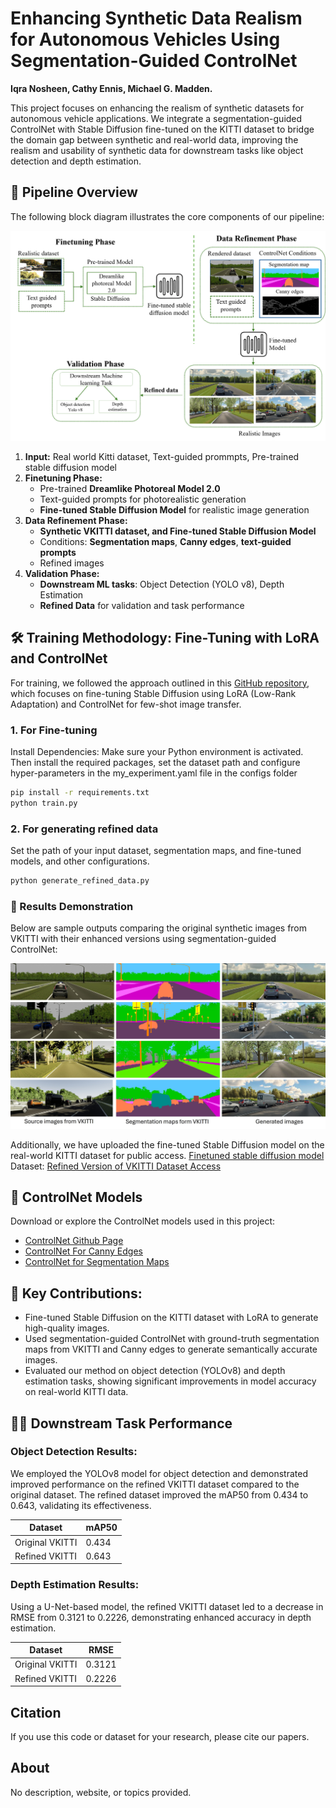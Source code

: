 # Enhancing Synthetic Data Realism for Autonomous Vehicles Using Segmentation-Guided ControlNet

**Iqra Nosheen, Cathy Ennis, Michael G. Madden.**

This project focuses on enhancing the realism of synthetic datasets for autonomous vehicle applications. We integrate a segmentation-guided ControlNet with Stable Diffusion fine-tuned on the KITTI dataset to bridge the domain gap between synthetic and real-world data, improving the realism and usability of synthetic data for downstream tasks like object detection and depth estimation.

## 🔧 Pipeline Overview

The following block diagram illustrates the core components of our pipeline:

![Pipeline Diagram](Assests/ECML%20workflow.png)

1. **Input:** Real world Kitti dataset, Text-guided prommpts, Pre-trained stable diffusion model
2. **Finetuning Phase:** 
   - Pre-trained **Dreamlike Photoreal Model 2.0**
   - Text-guided prompts for photorealistic generation
   - **Fine-tuned Stable Diffusion Model** for realistic image generation
3. **Data Refinement Phase:**
   - **Synthetic VKITTI dataset, and Fine-tuned Stable Diffusion Model**
   - Conditions: **Segmentation maps**, **Canny edges**, **text-guided prompts**
   - Refined images
4. **Validation Phase:**
   - **Downstream ML tasks**: Object Detection (YOLO v8), Depth Estimation
   - **Refined Data** for validation and task performance

## 🛠️ Training Methodology: Fine-Tuning with LoRA and ControlNet
For training, we followed the approach outlined in this [GitHub repository](https://github.com/lizhiqi49/I2I-Stable-Diffusion-Finetune-LoRA-ControlNet.git), which focuses on fine-tuning Stable Diffusion using LoRA (Low-Rank Adaptation) and ControlNet for few-shot image transfer.
### 1. For Fine-tuning
Install Dependencies: Make sure your Python environment is activated. Then install the required packages, set the dataset path and configure hyper-parameters in the my_experiment.yaml file in the configs folder
````bash
pip install -r requirements.txt
python train.py
````
### 2. For generating refined data
Set the path of your input dataset, segmentation maps, and fine-tuned models, and other configurations.
````bash
python generate_refined_data.py
````
### 🧪 Results Demonstration

Below are sample outputs comparing the original synthetic images from VKITTI with their enhanced versions using segmentation-guided ControlNet:

![input1](Assests/generated%20images.jpg) 

Additionally, we have uploaded the fine-tuned Stable Diffusion model on the real-world KITTI dataset for public access. [Finetuned stable diffusion model](Assests/pytorch_lora_weights.safetensors) 
Dataset: [Refined Version of VKITTI Dataset Access](https://zenodo.org/records/16451126?token=eyJhbGciOiJIUzUxMiJ9.eyJpZCI6ImNlYTFjZTJjLTA4OTMtNGM0Ni05ZThiLWFiYjg0MTNmNzBlZCIsImRhdGEiOnt9LCJyYW5kb20iOiJiODU3NzJjZDdhNmIyNGJlNGQ5Y2FiNGM2ODhkYjZiZSJ9.RttlBt4uCNWYVlNkgafMmbIqbzOrqE94EvehTDfzCJLXz-PfDkJhQ48QZWCEYc-dX8BhzyLOHwkOVUlQLvIH0A)

## 🔗 ControlNet Models

Download or explore the ControlNet models used in this project:

- [ControlNet Github Page](https://github.com/lllyasviel/ControlNet)
- [ControlNet For Canny Edges](https://github.com/lllyasviel/ControlNet)
- [ControlNet for Segmentation Maps](https://huggingface.co/lllyasviel/sd-controlnet-seg)

## 📝 Key Contributions:
- Fine-tuned Stable Diffusion on the KITTI dataset with LoRA to generate high-quality images.
- Used segmentation-guided ControlNet with ground-truth segmentation maps from VKITTI and Canny edges to generate semantically accurate images.
- Evaluated our method on object detection (YOLOv8) and depth estimation tasks, showing significant improvements in model accuracy on real-world KITTI data.

## 🧑‍🔬 Downstream Task Performance

### Object Detection Results:
We employed the YOLOv8 model for object detection and demonstrated improved performance on the refined VKITTI dataset compared to the original dataset. The refined dataset improved the mAP50 from 0.434 to 0.643, validating its effectiveness.

| Dataset         | mAP50  |
|-----------------|--------|
| Original VKITTI | 0.434  |
| Refined VKITTI  | 0.643  |

### Depth Estimation Results:
Using a U-Net-based model, the refined VKITTI dataset led to a decrease in RMSE from 0.3121 to 0.2226, demonstrating enhanced accuracy in depth estimation.

| Dataset         | RMSE   |
|-----------------|--------|
| Original VKITTI | 0.3121 |
| Refined VKITTI  | 0.2226 |

## Citation
If you use this code or dataset for your research, please cite our papers.

## About
No description, website, or topics provided.


